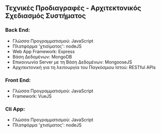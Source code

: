 ## Τεχνικές Προδιαγραφές - Αρχιτεκτονικός Σχεδιασμός Συστήματος

### Back End:

  - Γλώσσα Προγραμματισμού: JavaScript
  - Πλατφόρμα 'χτισίματος': nodeJS
  - Web App Framework: Express
  - Βάση Δεδομένων: MongoDB
  - Επικοινωνία Server με τη Βάση Δεδομένων: MongooseJS
  - Αρχιτεκτονική για τη λειτουργία του Παγκόσμιου Ιστού: RESTful APIs

### Front End:

  - Γλώσσα Προγραμματισμού: JavaScript
  - Framework: VueJS

### Cli App:

  - Γλώσσα Προγραμματισμού: JavaScript
  - Πλατφόρμα 'χτισίματος': nodeJS
